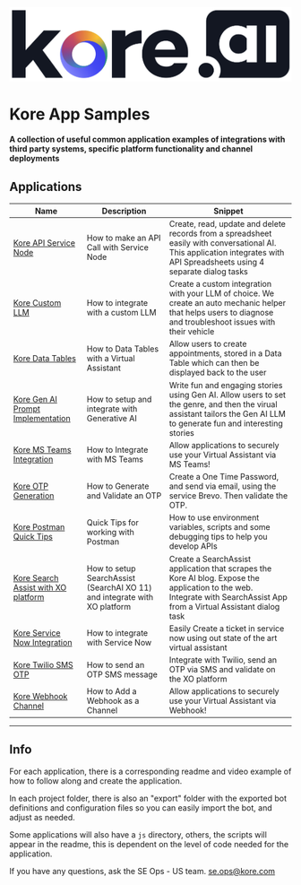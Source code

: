 ![kore logo](./assets/kore-logo.png)
# Kore App Samples 
#### A collection of useful common application examples of integrations with third party systems, specific platform functionality and channel deployments
## Applications 

| Name | Description | Snippet |
| ---- | ----------- | ------- |
| [Kore API Service Node](./kore-api-service-node) | How to make an API Call with Service Node | Create, read, update and delete records from a spreadsheet easily with conversational AI. This application integrates with API Spreadsheets using 4 separate dialog tasks |
| [Kore Custom LLM](./kore-custom-llm)| How to integrate with a custom LLM | Create a custom integration with your LLM of choice. We create an auto mechanic helper that helps users to diagnose and troubleshoot issues with their vehicle |
| [Kore Data Tables ](./kore-data-tables)| How to Data Tables with a Virtual Assistant | Allow users to create appointments, stored in a Data Table which can then be displayed back to the user | 
| [Kore Gen AI Prompt Implementation](./kore-genai-prompt-implementation) | How to setup and integrate with Generative AI | Write fun and engaging stories using Gen AI. Allow users to set the genre, and then the virual assistant tailors the Gen AI LLM to generate fun and interesting stories |
| [Kore MS Teams Integration](./kore-ms-teams) | How to Integrate with MS Teams | Allow applications to securely use your Virtual Assistant via MS Teams! |
| [Kore OTP Generation](./kore-otp-generation) | How to Generate and Validate an OTP | Create a One Time Password, and send via email, using the service Brevo. Then validate the OTP. |  
| [Kore Postman Quick Tips](./kore-postman-quick-tips) | Quick Tips for working with Postman | How to use environment variables, scripts and some debugging tips to help you develop APIs
| [Kore Search Assist with XO platform](./kore-search-assist-xo-platform) | How to setup SearchAssist (SearchAI XO 11) and integrate with XO platform | Create a SearchAssist application that scrapes the Kore AI blog. Expose the application to the web. Integrate with SearchAssist App from a Virtual Assistant dialog task |
| [Kore Service Now Integration](./kore-service-now-integration)| How to integrate with Service Now | Easily Create a ticket in service now using out state of the art virtual assistant|
| [Kore Twilio SMS OTP](./kore-twilio-sms)| How to send an OTP SMS message | Integrate with Twilio, send an OTP via SMS and validate on the XO platform |
| [Kore Webhook Channel](./kore-webhook-channel) | How to Add a Webhook as a Channel | Allow applications to securely use your Virtual Assistant via Webhook! |
----

## Info
For each application, there is a corresponding readme and video example of how to follow along and create the application.

In each project folder, there is also an "export" folder with the exported bot definitions and configuration files so you can easily import the bot, and adjust as needed.

Some applications will also have a `js` directory, others, the scripts will appear in the readme, this is dependent on the level of code needed for the application. 

If you have any questions, ask the SE Ops - US team. se.ops@kore.com
